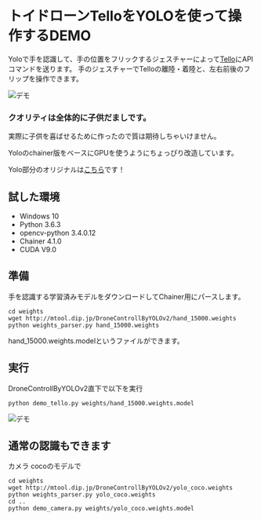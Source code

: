 # トイドローンTelloをYOLOを使って操作するDEMO

Yoloで手を認識して、手の位置をフリックするジェスチャーによって[Tello](https://store.dji.com/jp/shop/tello-series?from=menu_products)にAPIコマンドを送ります。
手のジェスチャーでTelloの離陸・着陸と、左右前後のフリップを操作できます。



![デモ](readme_media/tello_yolo.gif "デモ")



### クオリティは全体的に子供だましです。

実際に子供を喜ばせるために作ったので質は期待しちゃいけません。

Yoloのchainer版をベースにGPUを使うようにちょっぴり改造しています。

Yolo部分のオリジナルは[こちら](https://github.com/leetenki/YOLOv2)です！


## 試した環境
- Windows 10
- Python 3.6.3
- opencv-python 3.4.0.12
- Chainer 4.1.0
- CUDA V9.0



## 準備

手を認識する学習済みモデルをダウンロードしてChainer用にパースします。
```
cd weights
wget http://mtool.dip.jp/DroneControllByYOLOv2/hand_15000.weights
python weights_parser.py hand_15000.weights
```
hand_15000.weights.modelというファイルができます。

## 実行
DroneControllByYOLOv2直下で以下を実行
```
python demo_tello.py weights/hand_15000.weights.model
```

![デモ](readme_media/tello_yolo_camera.gif "デモ")


## 通常の認識もできます
カメラ
cocoのモデルで
```
cd weights
wget http://mtool.dip.jp/DroneControllByYOLOv2/yolo_coco.weights
python weights_parser.py yolo_coco.weights
cd ..
python demo_camera.py weights/yolo_coco.weights.model
```

